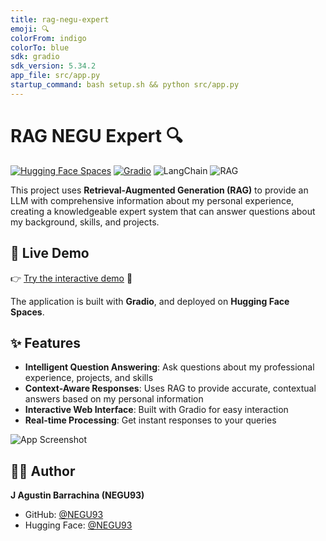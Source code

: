 ```yaml
---
title: rag-negu-expert
emoji: 🔍
colorFrom: indigo
colorTo: blue
sdk: gradio
sdk_version: 5.34.2
app_file: src/app.py
startup_command: bash setup.sh && python src/app.py
---
```


# RAG NEGU Expert 🔍

[![Hugging Face Spaces](https://img.shields.io/badge/🤗%20Hugging%20Face-Spaces-blue)](https://huggingface.co/spaces/NEGU93/rag-negu-expert)
[![Gradio](https://img.shields.io/badge/Gradio-5.34.2-orange)](https://gradio.app/)
![LangChain](https://img.shields.io/badge/LangChain-0.1+-blue.svg)
![RAG](https://img.shields.io/badge/RAG-ChromaDB-orange.svg)

This project uses **Retrieval-Augmented Generation (RAG)** to provide an LLM with comprehensive information about my personal experience, creating a knowledgeable expert system that can answer questions about my background, skills, and projects.


## 🚀 Live Demo

👉 [Try the interactive demo](https://huggingface.co/spaces/NEGU93/rag-negu-expert) 🤗

The application is built with **Gradio**, and deployed on **Hugging Face Spaces**.

## ✨ Features

- **Intelligent Question Answering**: Ask questions about my professional experience, projects, and skills
- **Context-Aware Responses**: Uses RAG to provide accurate, contextual answers based on my personal information
- **Interactive Web Interface**: Built with Gradio for easy interaction
- **Real-time Processing**: Get instant responses to your queries

![App Screenshot](img/chat_example.png)


## 👨‍💻 Author

**J Agustin Barrachina (NEGU93)**
- GitHub: [@NEGU93](https://github.com/NEGU93)
- Hugging Face: [@NEGU93](https://huggingface.co/NEGU93)
